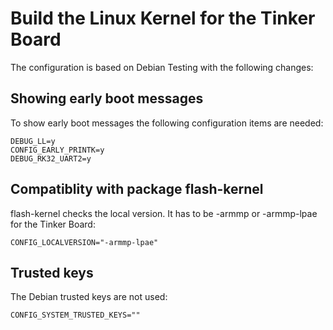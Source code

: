 # Build the Linux Kernel for the Tinker Board

The configuration is based on Debian Testing with the following changes:

## Showing early boot messages

To show early boot messages the following configuration items are needed:

    DEBUG_LL=y
    CONFIG_EARLY_PRINTK=y
    DEBUG_RK32_UART2=y

## Compatiblity with package flash-kernel

flash-kernel checks the local version. It has to be -armmp or -armmp-lpae for
the Tinker Board:

    CONFIG_LOCALVERSION="-armmp-lpae"

## Trusted keys

The Debian trusted keys are not used:

    CONFIG_SYSTEM_TRUSTED_KEYS=""

